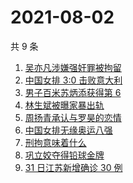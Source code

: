# 2021-08-02

共 9 条

<!-- BEGIN -->
<!-- 最后更新时间 Mon Aug 02 2021 03:04:16 GMT+0800 (China Standard Time) -->

1. [吴亦凡涉嫌强奸罪被拘留](https://www.zhihu.com/search?q=吴亦凡)
1. [中国女排 3:0 击败意大利](https://www.zhihu.com/search?q=中国女排)
1. [男子百米苏炳添获得第 6](https://www.zhihu.com/search?q=苏炳添)
1. [林生斌被曝家暴出轨](https://www.zhihu.com/search?q=林生斌)
1. [周扬青承认与罗昊的恋情](https://www.zhihu.com/search?q=周扬青)
1. [中国女排无缘奥运八强](https://www.zhihu.com/search?q=中国女排)
1. [刑拘意味着什么](https://www.zhihu.com/search?q=刑拘意味着什么)
1. [巩立姣夺得铅球金牌](https://www.zhihu.com/search?q=铅球金牌)
1. [31 日江苏新增确诊 30 例](https://www.zhihu.com/search?q=南京疫情)

<!-- END -->

